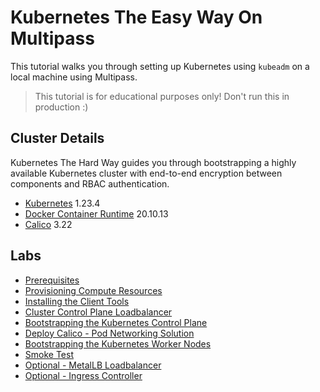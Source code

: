 # Kubernetes The Easy Way On Multipass

This tutorial walks you through setting up Kubernetes using `kubeadm` on a local machine using Multipass. 
> This tutorial is for educational purposes only! Don't run this in production :)

## Cluster Details

Kubernetes The Hard Way guides you through bootstrapping a highly available Kubernetes cluster with end-to-end encryption between components and RBAC authentication.

* [Kubernetes](https://github.com/kubernetes/kubernetes) 1.23.4
* [Docker Container Runtime](https://docs.docker.com/) 20.10.13
* [Calico](https://projectcalico.docs.tigera.io/about/about-calico) 3.22

## Labs

* [Prerequisites](docs/01-prerequisites.md)
* [Provisioning Compute Resources](docs/02-compute-resources.md)
* [Installing the Client Tools](docs/03-client-tools.md)
* [Cluster Control Plane Loadbalancer](docs/04-network-loadbalancer.md)
* [Bootstrapping the Kubernetes Control Plane](docs/05-bootstrapping-kubernetes-controllers.md)
* [Deploy Calico - Pod Networking Solution](docs/06-configure-pod-networking.md)
* [Bootstrapping the Kubernetes Worker Nodes](docs/07-bootstrapping-kubernetes-workers.md)
* [Smoke Test](docs/08-smoke-test.md)
* [Optional - MetalLB Loadbalancer](docs/09-optional-metallb-loadbalancer.md)
* [Optional - Ingress Controller](docs/10-optional-ingress-controller.md)

